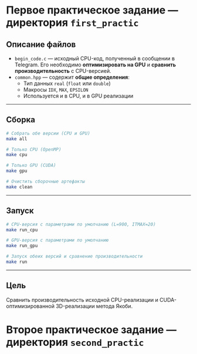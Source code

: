 # Первое практическое задание — директория `first_practic`

## Описание файлов

- `begin_code.c` — исходный CPU-код, полученный в сообщении в Telegram. Его необходимо **оптимизировать на GPU** и **сравнить производительность** с CPU-версией.
- `common.hpp` — содержит **общие определения**:
  - Тип данных `real` (`float` или `double`)
  - Макросы `IDX`, `MAX`, `EPSILON`
  - Используется и в CPU, и в GPU реализации

---

## Сборка

```bash
# Собрать обе версии (CPU и GPU)
make all

# Только CPU (OpenMP)
make cpu

# Только GPU (CUDA)
make gpu

# Очистить сборочные артефакты
make clean
```

---

##  Запуск

```bash
# CPU-версия с параметрами по умолчанию (L=900, ITMAX=20)
make run_cpu

# GPU-версия с параметрами по умолчанию
make run_gpu

# Запуск обеих версий и сравнение производительности
make run
```

---

##  Цель

Сравнить производительность исходной CPU-реализации и CUDA-оптимизированной 3D-реализации метода Якоби.






# Второе практическое задание — директория `second_practic`

